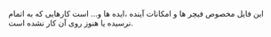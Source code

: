   این فایل مخصوص فیچر ها و امکانات آینده ،ایده ها و... است کارهایی که به اتمام نرسیده یا هنوز روی آن کار نشده است.
